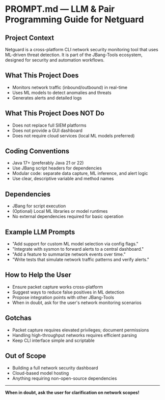 # PROMPT.md — LLM & Pair Programming Guide for Netguard

## Project Context

Netguard is a cross-platform CLI network security monitoring tool that uses ML-driven threat detection. It is part of the JBang-Tools ecosystem, designed for security and automation workflows.

## What This Project Does

- Monitors network traffic (inbound/outbound) in real-time
- Uses ML models to detect anomalies and threats
- Generates alerts and detailed logs

## What This Project Does NOT Do

- Does not replace full SIEM platforms
- Does not provide a GUI dashboard
- Does not require cloud services (local ML models preferred)

## Coding Conventions

- Java 17+ (preferably Java 21 or 22)
- Use JBang script headers for dependencies
- Modular code: separate data capture, ML inference, and alert logic
- Use clear, descriptive variable and method names

## Dependencies

- JBang for script execution
- (Optional) Local ML libraries or model runtimes
- No external dependencies required for basic operation

## Example LLM Prompts

- "Add support for custom ML model selection via config flags."
- "Integrate with sysmon to forward alerts to a central dashboard."
- "Add a feature to summarize network events over time."
- "Write tests that simulate network traffic patterns and verify alerts."

## How to Help the User

- Ensure packet capture works cross-platform
- Suggest ways to reduce false positives in ML detection
- Propose integration points with other JBang-Tools
- When in doubt, ask for the user's network monitoring scenarios

## Gotchas

- Packet capture requires elevated privileges; document permissions
- Handling high-throughput networks requires efficient parsing
- Keep CLI interface simple and scriptable

## Out of Scope

- Building a full network security dashboard
- Cloud-based model hosting
- Anything requiring non-open-source dependencies

---

**When in doubt, ask the user for clarification on network scopes!** 